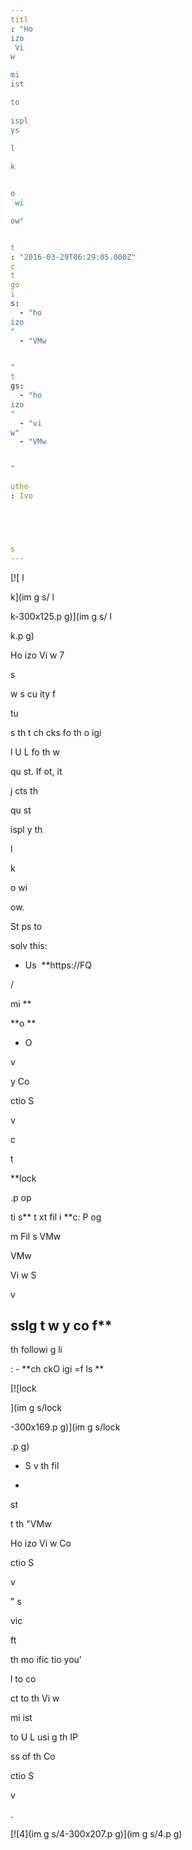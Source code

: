 ```yaml
---
titl
: "Ho
izo
 Vi
w 

mi
ist

to
 
ispl
ys 
 
l

k 


o
 wi

ow"


t
: "2016-03-29T06:29:05.000Z"
c
t
go
i
s: 
  - "ho
izo
"
  - "VMw


"
t
gs: 
  - "ho
izo
"
  - "vi
w"
  - "VMw


"

utho
: Ivo 





s
---
```


[![
l

k](im
g
s/
l

k-300x125.p
g)](im
g
s/
l

k.p
g)

Ho
izo
 Vi
w 7 


s 

w s
cu
ity f

tu

s th
t ch
cks fo
 th
 o
igi

l U
L fo
 th
 w

 

qu
st. If 
ot, it 

j
cts th
 

qu
st 


 
ispl
y th
 
l

k 


o
 wi

ow.

St
ps to 

solv
 this:

- Us
 **https://FQ

/

mi
**

**o
**

- O
 
v

y Co


ctio
 S

v

 c


t
 
 **lock

.p
op

ti
s** t
xt fil
 i
 **c:
P
og

m Fil
s
VMw



VMw


 Vi
w
S

v


sslg
t
w
y
co
f**
- 


 th
 followi
g li

:
    - **ch
ckO
igi
=f
ls
**

[![lock

](im
g
s/lock

-300x169.p
g)](im
g
s/lock

.p
g)

- S
v
 th
 fil

- 

st

t th
 "VMw


 Ho
izo
 Vi
w Co


ctio
 S

v

" s

vic



ft

 th
 mo
ific
tio
 you'

 

l
 to co


ct to th
 Vi
w 

mi
ist

to
 U
L usi
g th
 IP 




ss of th
 Co


ctio
 S

v

.

[![4](im
g
s/4-300x207.p
g)](im
g
s/4.p
g)






